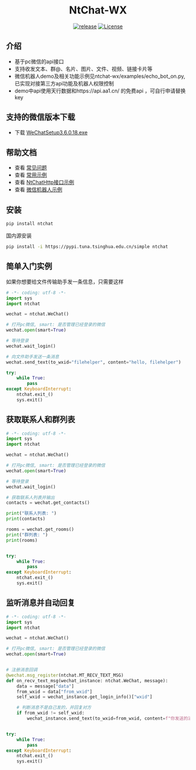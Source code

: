 <h1 align="center">NtChat-WX</h1>
<p align="center">
    <a href="https://github.com/bumandpunk/ntchat-wx/releases"><img src="https://img.shields.io/badge/release-1.0.0-blue.svg?" alt="release"></a>
    <a href="https://opensource.org/licenses/MIT"><img src="https://img.shields.io/badge/License-MIT-brightgreen.svg?" alt="License"></a>
</p>




## 介绍

- 基于pc微信的api接口
- 支持收发文本、群@、名片、图片、文件、视频、链接卡片等
- 微信机器人demo及相关功能示例见ntchat-wx/examples/echo_bot_on.py,已实现对接第三方api功能及机器人权限控制
- demo中api使用天行数据和https://api.aa1.cn/ 的免费api ，可自行申请替换key
## 支持的微信版本下载
- 下载 [WeChatSetup3.6.0.18.exe](https://github.com/bumandpunk/ntchat-wx/releases/download/v3.6.0.18/WeChatSetup-3.6.0.18.exe)

## 帮助文档
- 查看 [常见问题](docs/FAQ.md)
- 查看 [常用示例](examples)
- 查看 [NtChatHttp接口示例](fastapi_example)  
- 查看 [微信机器人示例](examples/echo_bot_on.py)  
## 安装

```bash
pip install ntchat
```
国内源安装
```bash
pip install -i https://pypi.tuna.tsinghua.edu.cn/simple ntchat
```

## 简单入门实例

如果你想要给文件传输助手发一条信息，只需要这样

```python
# -*- coding: utf-8 -*-
import sys
import ntchat

wechat = ntchat.WeChat()

# 打开pc微信, smart: 是否管理已经登录的微信
wechat.open(smart=True)

# 等待登录
wechat.wait_login()

# 向文件助手发送一条消息
wechat.send_text(to_wxid="filehelper", content="hello, filehelper")

try:
    while True:
        pass
except KeyboardInterrupt:
    ntchat.exit_()
    sys.exit()
```

## 获取联系人和群列表
```python
# -*- coding: utf-8 -*-
import sys
import ntchat

wechat = ntchat.WeChat()

# 打开pc微信, smart: 是否管理已经登录的微信
wechat.open(smart=True)

# 等待登录
wechat.wait_login()

# 获取联系人列表并输出
contacts = wechat.get_contacts()

print("联系人列表: ")
print(contacts)

rooms = wechat.get_rooms()
print("群列表: ")
print(rooms)


try:
    while True:
        pass
except KeyboardInterrupt:
    ntchat.exit_()
    sys.exit()
```

## 监听消息并自动回复

```python
# -*- coding: utf-8 -*-
import sys
import ntchat

wechat = ntchat.WeChat()

# 打开pc微信, smart: 是否管理已经登录的微信
wechat.open(smart=True)


# 注册消息回调
@wechat.msg_register(ntchat.MT_RECV_TEXT_MSG)
def on_recv_text_msg(wechat_instance: ntchat.WeChat, message):
    data = message["data"]
    from_wxid = data["from_wxid"]
    self_wxid = wechat_instance.get_login_info()["wxid"]

    # 判断消息不是自己发的，并回复对方
    if from_wxid != self_wxid:
        wechat_instance.send_text(to_wxid=from_wxid, content=f"你发送的消息是: {data['msg']}")


try:
    while True:
        pass
except KeyboardInterrupt:
    ntchat.exit_()
    sys.exit()
```
